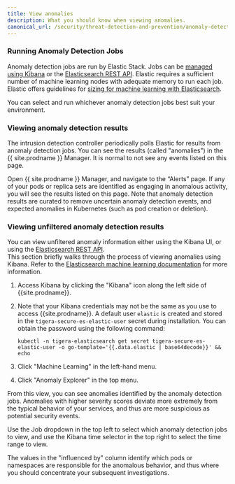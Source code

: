 ```yaml
---
title: View anomalies
description: What you should know when viewing anomalies.
canonical_url: /security/threat-detection-and-prevention/anomaly-detection/viewing-anomalies
---
```


### Running Anomaly Detection Jobs

Anomaly detection jobs are run by Elastic Stack. Jobs can be [managed using Kibana] or the [Elasticsearch REST API]. Elastic requires a sufficient number of machine learning nodes with adequate memory to run each job.  Elastic offers guidelines for [sizing for machine learning with Elasticsearch].

You can select and run whichever anomaly detection jobs best suit your environment.

### Viewing anomaly detection results

The intrusion detection controller periodically polls Elastic for results from anomaly detection jobs. You can see the results (called "anomalies") in the {{ site.prodname }} Manager. It is normal to not see any events listed on this page.

Open {{ site.prodname }} Manager, and navigate to the “Alerts” page. If any of your pods or replica sets are identified as engaging in anomalous activity, you will see the results listed on this page. Note that anomaly detection results are curated to remove uncertain anomaly detection events, and expected anomalies in Kubernetes (such as pod creation or deletion).

### Viewing unfiltered anomaly detection results

You can view unfiltered anomaly information either using the Kibana UI, or using the [Elasticsearch REST API].  
This section briefly walks through the process of viewing anomalies using Kibana. Refer to the 
[Elasticsearch machine learning documentation] for more information.

1. Access Kibana by clicking the "Kibana" icon along the left side of {{site.prodname}}.
1. Note that your Kibana credentials may not be the same as you use to access {{site.prodname}}.
   A default user `elastic` is created and stored in the `tigera-secure-es-elastic-user` secret during installation. You can obtain the password using the following command:

      ```
   kubectl -n tigera-elasticsearch get secret tigera-secure-es-elastic-user -o go-template='{{.data.elastic | base64decode}}' && echo
      ```

1. Click "Machine Learning" in the left-hand menu.
1. Click "Anomaly Explorer" in the top menu.

From this view, you can see anomalies identified by the anomaly detection jobs.  Anomalies with higher
severity scores deviate more extremely from the typical behavior of your services, and thus are more suspicious
as potential security events.

Use the Job dropdown in the top left to select which anomaly detection jobs to view, and use the Kibana time
selector in the top right to select the time range to view.

The values in the "influenced by" column identify which pods or namespaces are responsible for the anomalous
behavior, and thus where you should concentrate your subsequent investigations.

[managed using Kibana]: https://www.elastic.co/guide/en/kibana/7.3/xpack-ml.html
[sizing for machine learning with Elasticsearch]: https://www.elastic.co/blog/sizing-machine-learning-with-elasticsearch
[Elasticsearch REST API]: https://www.elastic.co/guide/en/elasticsearch/reference/6.4/ml-apis.html
[Elasticsearch machine learning documentation]: https://www.elastic.co/guide/en/elastic-stack-overview/6.4/xpack-ml.html
